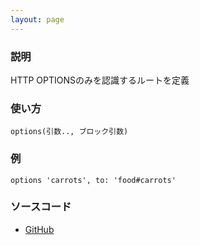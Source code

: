 ```yaml
---
layout: page
---
```


### 説明

HTTP OPTIONSのみを認識するルートを定義

### 使い方

    options(引数.., ブロック引数)

### 例

    options 'carrots', to: 'food#carrots'

### ソースコード

-   [GitHub](https://github.com/rails/rails/blob/984c3ef2775781d47efa9f541ce570daa2434a80/actionpack/lib/action_dispatch/routing/mapper.rb#L727)
